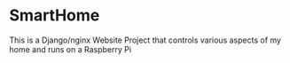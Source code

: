 SmartHome
=========

This is a Django/nginx Website Project that controls various aspects of my home and runs on a Raspberry Pi
